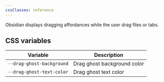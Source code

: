 ```yaml
---
cssClasses: reference
---
```


Obsidian displays dragging affordances while the user drag files or tabs.

## CSS variables

| Variable                  | Description                 |
| ------------------------- | --------------------------- |
| `--drag-ghost-background` | Drag ghost background color |
| `--drag-ghost-text-color` | Drag ghost text color       |
